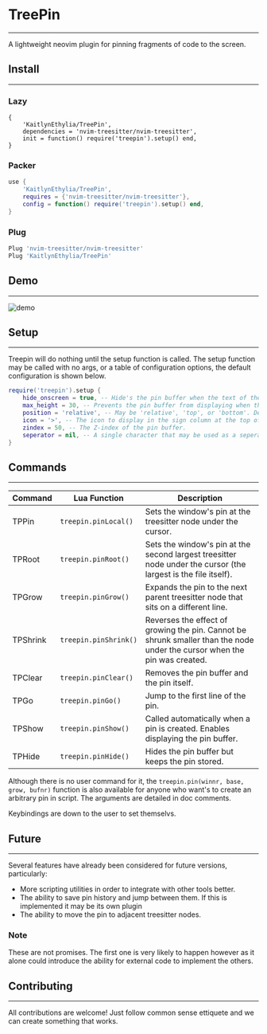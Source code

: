 # TreePin

---
A lightweight neovim plugin for pinning fragments of code to
the screen.

## Install

---
### Lazy
```
{
	'KaitlynEthylia/TreePin',
	dependencies = 'nvim-treesitter/nvim-treesitter',
	init = function() require('treepin').setup() end,
}
```

### Packer
```lua
use {
	'KaitlynEthylia/TreePin',
	requires = {'nvim-treesitter/nvim-treesitter'},
	config = function() require('treepin').setup() end,
}
```

### Plug
```lua
Plug 'nvim-treesitter/nvim-treesitter'
Plug 'KaitlynEthylia/TreePin'
```

## Demo

---
![demo](./static/demo.gif)

## Setup

---
Treepin will do nothing until the setup function is called.
The setup function may be called with no args, or a table
of configuration options, the default configuration is
shown below.

```lua
require('treepin').setup {
	hide_onscreen = true, -- Hide's the pin buffer when the text of the pin is visible.
	max_height = 30, -- Prevents the pin buffer from displaying when the pin is larger than x lines.
	position = 'relative', -- May be 'relative', 'top', or 'bottom'. Determines the position of the pin buffer within the window.
	icon = '>', -- The icon to display in the sign column at the top of the pin. Set to nil to prevent the sign column being used.
	zindex = 50, -- The Z-index of the pin buffer.
	seperator = nil, -- A single character that may be used as a seperator between the editing buffer and the pin buffer.
}
```

## Commands

---
| Command | Lua Function | Description |
| ------- | ------------ | ----------- |
| TPPin | `treepin.pinLocal()` | Sets the window's pin at the treesitter node under the cursor. |
| TPRoot | `treepin.pinRoot()` | Sets the window's pin at the second largest treesitter node under the cursor (the largest is the file itself). |
| TPGrow | `treepin.pinGrow()` | Expands the pin to the next parent treesitter node that sits on a different line. |
| TPShrink | `treepin.pinShrink()` | Reverses the effect of growing the pin. Cannot be shrunk smaller than the node under the cursor when the pin was created. |
| TPClear | `treepin.pinClear()` | Removes the pin buffer and the pin itself. |
| TPGo | `treepin.pinGo()` | Jump to the first line of the pin. |
| TPShow | `treepin.pinShow()` | Called automatically when a pin is created. Enables displaying the pin buffer. |
| TPHide | `treepin.pinHide()` | Hides the pin buffer but keeps the pin stored. |

Although there is no user command for it, the
`treepin.pin(winnr, base, grow, bufnr)` function is also
available for anyone who want's to create an arbitrary pin
in script. The arguments are detailed in doc comments.

Keybindings are down to the user to set themselvs.

## Future

---

Several features have already been considered for future
versions, particularly:

 - More scripting utilities in order to integrate with
 other tools better.
 - The ability to save pin history and jump between them.
 If this is implemented it may be its own plugin
 - The ability to move the pin to adjacent treesitter nodes.

### Note
These are not promises. The first one is very
likely to happen however as it alone could introduce the
ability for external code to implement the others.

## Contributing

---
All contributions are welcome! Just follow common sense
ettiquete and we can create something that works.
